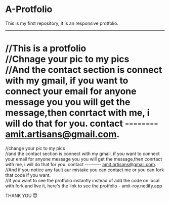 # A-Protfolio

This is my first repository, It is an responsive protfolio.
<hr>

//This is a protfolio 
<br>
//Chnage your pic to my pics 
<br>
//And the contact section is connect with my gmail, if you want to connect your email for anyone message you you will get the message,then conrtact with me, i will do that for you.  contact -------- amit.artisans@gmail.com.
=======
//change your pic to my pics 
<br>
//and the contact section is connect with my gmail, if you want to connect your email for anyone message you you will get the message,then conrtact with me, i will do that for you.  contact -------- amit.artisans@gmail.com.
<br>
//And if you notice any fault aur mistake you can contact me or you can fork that code if you want.
<br>
//If you want to see the protfolio instantly instead of add the code on local with fork and live it, here's the link to see the protfolio - amit-roy.netlify.app

THANK YOU 😇 

